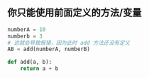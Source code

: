 ## 你只能使用前面定义的方法/变量
```python
numberA = 10
numberb = 3
# 这就会导致报错，因为此时 add 方法还没有定义
AB = add(numberA, numberB)

def add(a, b):
    return a + b
```